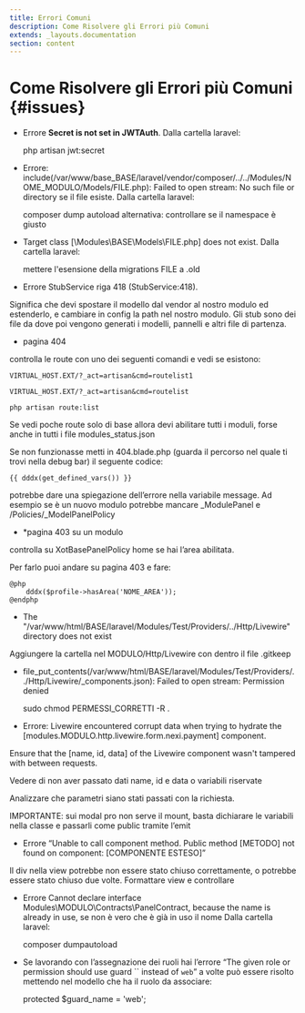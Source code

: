 ```yaml
---
title: Errori Comuni
description: Come Risolvere gli Errori più Comuni
extends: _layouts.documentation
section: content
---
```


# Come Risolvere gli Errori più Comuni {#issues}

* Errore **Secret is not set in JWTAuth**. Dalla cartella laravel:

    php artisan jwt:secret

* Errore: include(/var/www/base_BASE/laravel/vendor/composer/../../Modules/NOME_MODULO/Models/FILE.php): Failed to open stream: No such file or directory se il file esiste. Dalla cartella laravel:
    
    composer dump autoload
    alternativa: controllare se il namespace è giusto

* Target class [\Modules\BASE\Models\FILE.php] does not exist. Dalla cartella laravel:

    mettere l'esensione della migrations FILE a .old

* Errore StubService riga 418 (StubService:418). 

Significa che devi spostare il modello dal vendor al nostro modulo ed estenderlo, e cambiare in config la path nel nostro modulo.
Gli stub sono dei file da dove poi vengono generati i modelli, pannelli e altri file di partenza.

* pagina 404 

controlla le route con uno dei seguenti comandi e vedi se esistono:

    VIRTUAL_HOST.EXT/?_act=artisan&cmd=routelist1
    
    VIRTUAL_HOST.EXT/?_act=artisan&cmd=routelist

    php artisan route:list

Se vedi poche route solo di base allora devi abilitare tutti i moduli, forse anche in tutti i file modules_status.json

Se non funzionasse metti in 404.blade.php (guarda il percorso nel quale ti trovi nella debug bar) il seguente codice:

    {{ dddx(get_defined_vars()) }}

potrebbe dare una spiegazione dell’errore nella variabile message. Ad esempio se è un nuovo modulo potrebbe mancare _ModulePanel e /Policies/_ModelPanelPolicy

* *pagina 403 su un modulo

controlla su XotBasePanelPolicy home se hai l’area abilitata.

Per farlo puoi andare su pagina 403 e fare:

    @php
        dddx($profile->hasArea('NOME_AREA'));
    @endphp

* The "/var/www/html/BASE/laravel/Modules/Test/Providers/../Http/Livewire" directory does not exist

Aggiungere la cartella nel MODULO/Http/Livewire con dentro il file .gitkeep

* file_put_contents(/var/www/html/BASE/laravel/Modules/Test/Providers/../Http/Livewire/_components.json): Failed to open stream: Permission denied 

    sudo chmod PERMESSI_CORRETTI -R .

* Errore: Livewire encountered corrupt data when trying to hydrate the [modules.MODULO.http.livewire.form.nexi.payment] component. 

Ensure that the [name, id, data] of the Livewire component wasn't tampered with between requests.

Vedere di non aver passato dati name, id e data o variabili riservate

Analizzare che parametri siano stati passati con la richiesta.

IMPORTANTE: sui modal pro non serve il mount, basta dichiarare le variabili nella classe e passarli come public tramite l’emit

* Errore “Unable to call component method. Public method [METODO] not found on component: [COMPONENTE ESTESO]” 

Il div nella view potrebbe non essere stato chiuso correttamente, o potrebbe essere stato chiuso due volte. Formattare view e controllare

* Errore Cannot declare interface Modules\MODULO\Contracts\PanelContract, because the name is already in use, se non è vero che è già in uso il nome
Dalla cartella laravel:

    composer dumpautoload

* Se lavorando con l’assegnazione dei ruoli hai l’errore “The given role or permission should use guard `` instead of `web`” a volte può essere risolto mettendo nel modello che ha il ruolo da associare:

    protected $guard_name = 'web';
